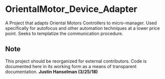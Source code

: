 # OrientalMotor_Device_Adapter
A Project that adapts Oriental Motors Controllers to micro-manager.  Used specifically for autofocus and other automation techniques at a lower price point.  Seeks to templatize the communication procedure.

## Note
This project should be reorganized for external contributors.  Code is documented here in its working form as a means of transparent documentation.  **Justin Hanselman (3/25/18)**
